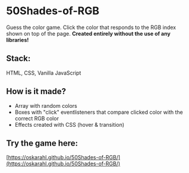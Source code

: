 # 50Shades-of-RGB
Guess the color game. Click the color that responds to the RGB index shown on top of the page. __Created entirely without the use of any libraries!__

## Stack:
HTML, CSS, Vanilla JavaScript

## How is it made?
- Array with random colors 
- Boxes with "click" eventlisteners that compare clicked color with the correct RGB color
- Effects created with CSS (hover & transition) 

## Try the game here:
[https://oskarahl.github.io/50Shades-of-RGB/](https://oskarahl.github.io/50Shades-of-RGB/)
